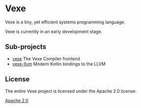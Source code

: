 # Vexe

Vexe is a tiny, yet efficient systems programming language.

Vexe is currently in an early development stage.

## Sub-projects

- [vexe](vexe) The Vexe Compiler frontend
- [vexe-llvm](vexe-llvm) Modern Kotlin bindings to the LLVM

## License

The entire Vexe project is licensed under the Apache 2.0 license.

[Apache 2.0](LICENSE)